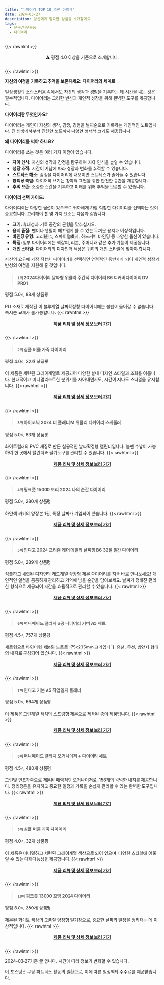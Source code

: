 ```yaml
---
title: "다이어리 TOP 10 추천 아이템"
date: 2024-03-27
description: 당신에게 필요한 상품을 소개할게요
tags:
  - 문구/사무용품
  - 다이어리
---
```

{{< rawhtml >}}<div class="toc" style="text-align: center; height: 50px; line-height: 2;">  <p>⚠️ 평점 4.0 이상을 기준으로 소개합니다.<br></p></div> {{< /rawhtml >}}

**자신의 여정을 기록하고 추억을 보존하세요: 다이어리의 세계로**

일상생활의 소란스러움 속에서도 자신의 생각과 경험을 기록하는 데 시간을 내는 것은 필수적입니다. 다이어리는 그러한 반성과 개인적 성장을 위해 완벽한 도구를 제공합니다.

**다이어리란 무엇인가요?**

다이어리는 개인이 자신의 생각, 감정, 경험을 날짜순으로 기록하는 개인적인 노트입니다. 긴 반성에서부터 간단한 노트까지 다양한 형태와 크기로 제공됩니다.

**왜 다이어리를 써야 하나요?**

다이어리를 쓰는 것은 여러 가지 이점이 있습니다.

* **자아 인식:** 자신의 생각과 감정을 탐구하여 자아 인식을 높일 수 있습니다.
* **성장 추적:** 시간이 지남에 따라 성장과 변화를 추적할 수 있습니다.
* **스트레스 해소:** 감정을 다이어리에 내보이면 스트레스가 줄어들 수 있습니다.
* **창의성 촉발:** 다이어리 쓰기는 창의적 표현을 위한 안전한 공간을 제공합니다.
* **추억 보존:** 소중한 순간을 기록하고 미래를 위해 추억을 보존할 수 있습니다.

**다이어리 선택 가이드:**

다이어리에는 다양한 옵션이 있으므로 귀하에게 가장 적합한 다이어리를 선택하는 것이 중요합니다. 고려해야 할 몇 가지 요소는 다음과 같습니다.

* **크기:** 휴대성과 기록 공간의 균형을 맞추십시오.
* **용지 품질:** 펜이나 연필이 매끄럽게 쓸 수 있는 두꺼운 용지가 이상적입니다.
* **바인딩 유형:** 고리綴じ, 스파이럴綴지, 하드커버 바인딩 등 다양한 옵션이 있습니다.
* **특징:** 일부 다이어리에는 책갈피, 리본, 주머니와 같은 추가 기능이 제공됩니다.
* **개인 스타일:** 다이어리의 디자인과 색상은 귀하의 개인 스타일에 맞아야 합니다.

자신의 요구에 가장 적합한 다이어리를 선택하면 안정적인 동반자가 되어 개인적 성장과 반성의 여정을 지원해 줄 것입니다.


>#### `1위` 2024다이어리 날짜형 위클리 주간식 다이어리 B6 디커버다이어리 DV PRO1
평점 5.0⭐, 88개 상품평

PU 소재로 제작된 이 블루계열 날짜확정형 다이어리에는 볼펜이 들어갈 수 없습니다. 속지는 교체가 불가능합니다.
{{< rawhtml >}}<div class="toc" style="text-align: center; height: 50px; line-height: 2;"><p><b><a href="https://link.coupang.com/re/AFFSDP?lptag=AF5033054&pageKey=7662731079&itemId=20419124398&vendorItemId=87500795238&traceid=V0-153-94859d790306cfd1&requestid=20240327204901635305935908&token=31850B%7CGM">제품 리뷰 및 상세 정보 보러 가기</a></b><br></p> </div>{{< /rawhtml >}}

>#### `2위` 심플 버클 가죽 다이어리
평점 4.0⭐, 32개 상품평

이 제품은 세련된 그레이계열로 제공되어 다양한 실내 디자인 스타일과 조화를 이룹니다. 현대적이고 미니멀리스트한 분위기를 자아내면서도, 시간이 지나도 스타일을 유지합니다.
{{< rawhtml >}}<div class="toc" style="text-align: center; height: 50px; line-height: 2;"><p><b><a href="https://link.coupang.com/re/AFFSDP?lptag=AF5033054&pageKey=7989582449&itemId=22206372662&vendorItemId=86754466920&traceid=V0-153-f3ee52d280f110f9&requestid=20240327204901635305935908&token=31850B%7CGM">제품 리뷰 및 상세 정보 보러 가기</a></b><br></p> </div>{{< /rawhtml >}}

>#### `3위` 아이코닉 2024 더 플래너 M 위클리 다이어리 스케줄러
평점 5.0⭐, 83개 상품평

화이트컬러의 PVC 재질로 만든 실용적인 날짜확정형 캘린더입니다. 볼펜 수납이 가능하여 한 곳에서 캘린더와 필기도구를 관리할 수 있습니다.
{{< rawhtml >}}<div class="toc" style="text-align: center; height: 50px; line-height: 2;"><p><b><a href="https://link.coupang.com/re/AFFSDP?lptag=AF5033054&pageKey=7576392855&itemId=19991084375&vendorItemId=87088936584&traceid=V0-153-d324deefaec81bc3&requestid=20240327204901635305935908&token=31850B%7CGM">제품 리뷰 및 상세 정보 보러 가기</a></b><br></p> </div>{{< /rawhtml >}}

>#### `4위` 핑크풋 15000 보리 2024 나의 순간 다이어리
평점 5.0⭐, 280개 상품평

하얀색 커버의 양장본 1권, 특정 날짜가 기입되어 있습니다.
{{< rawhtml >}}<div class="toc" style="text-align: center; height: 50px; line-height: 2;"><p><b><a href="https://link.coupang.com/re/AFFSDP?lptag=AF5033054&pageKey=7576689436&itemId=19992315297&vendorItemId=87090122945&traceid=V0-153-870b69772d6ed032&requestid=20240327204901635305935908&token=31850B%7CGM">제품 리뷰 및 상세 정보 보러 가기</a></b><br></p> </div>{{< /rawhtml >}}

>#### `5위` 인디고 2024 프리즘 레더 데일리 날짜형 B6 32절 일간 다이어리
평점 5.0⭐, 289개 상품평

심플하고 세련된 디자인의 레드계열 양장형 제본 다이어리를 지금 바로 만나보세요! 개인적인 일정을 꼼꼼하게 관리하고 기억에 남을 순간을 담아보세요. 날짜가 정해진 편리한 형식으로 제공되어 시간을 효율적으로 관리할 수 있습니다.
{{< rawhtml >}}<div class="toc" style="text-align: center; height: 50px; line-height: 2;"><p><b><a href="https://link.coupang.com/re/AFFSDP?lptag=AF5033054&pageKey=7578822945&itemId=20002215458&vendorItemId=87099298940&traceid=V0-153-408661d43016cbef&requestid=20240327204901635305935908&token=31850B%7CGM">제품 리뷰 및 상세 정보 보러 가기</a></b><br></p> </div>{{< /rawhtml >}}

>#### `6위` 퍼니메이드 클러치 6공 다이어리 커버 A5 세트
평점 4.5⭐, 757개 상품평

세로형으로 바인더형 제본된 노트로 175x235mm 크기입니다. 유선, 무선, 방안지 형태의 내지로 구성되어 있습니다.
{{< rawhtml >}}<div class="toc" style="text-align: center; height: 50px; line-height: 2;"><p><b><a href="https://link.coupang.com/re/AFFSDP?lptag=AF5033054&pageKey=2250853647&itemId=3847769485&vendorItemId=71832568954&traceid=V0-153-f4e58c2e924902fe&requestid=20240327204901635305935908&token=31850B%7CGM">제품 리뷰 및 상세 정보 보러 가기</a></b><br></p> </div>{{< /rawhtml >}}

>#### `7위` 인디고 기본 A5 작업일지 플래너
평점 5.0⭐, 664개 상품평

이 제품은 그린계열 색채의 스프링형 제본으로 제작된 종이 제품입니다.
{{< rawhtml >}}<div class="toc" style="text-align: center; height: 50px; line-height: 2;"><p><b><a href="https://link.coupang.com/re/AFFSDP?lptag=AF5033054&pageKey=6553346783&itemId=14638417576&vendorItemId=81879921243&traceid=V0-153-4590622237b7e2df&requestid=20240327204901635305935908&token=31850B%7CGM">제품 리뷰 및 상세 정보 보러 가기</a></b><br></p> </div>{{< /rawhtml >}}

>#### `8위` 퍼니메이드 클러치 오거나이저 + 다이어리 세트
평점 4.5⭐, 480개 상품평

그린빛 인조가죽으로 제본된 매력적인 오거나이저로, 158개의 넉넉한 내지를 제공합니다. 정리정돈을 유지하고 중요한 일정과 기록을 손쉽게 관리할 수 있는 완벽한 도구입니다.
{{< rawhtml >}}<div class="toc" style="text-align: center; height: 50px; line-height: 2;"><p><b><a href="https://link.coupang.com/re/AFFSDP?lptag=AF5033054&pageKey=313365559&itemId=990947047&vendorItemId=5416449570&traceid=V0-153-ec58ee7ab1a32533&requestid=20240327204901635305935908&token=31850B%7CGM">제품 리뷰 및 상세 정보 보러 가기</a></b><br></p> </div>{{< /rawhtml >}}

>#### `9위` 심플 버클 가죽 다이어리
평점 4.0⭐, 32개 상품평

이 제품은 미니멀하고 세련된 그레이계열 색상으로 되어 있으며, 다양한 스타일에 어울릴 수 있는 다재다능성을 제공합니다.
{{< rawhtml >}}<div class="toc" style="text-align: center; height: 50px; line-height: 2;"><p><b><a href="https://link.coupang.com/re/AFFSDP?lptag=AF5033054&pageKey=7989582449&itemId=22206372657&vendorItemId=86754466889&traceid=V0-153-f3ee52d280f110f9&requestid=20240327204901635305935908&token=31850B%7CGM">제품 리뷰 및 상세 정보 보러 가기</a></b><br></p> </div>{{< /rawhtml >}}

>#### `10위` 핑크풋 13000 꼬망 2024 다이어리
평점 5.0⭐, 280개 상품평

제본된 화이트 색상의 고품질 양장형 일기장으로, 중요한 날짜와 일정을 정리하는 데 이상적입니다.
{{< rawhtml >}}<div class="toc" style="text-align: center; height: 50px; line-height: 2;"><p><b><a href="https://link.coupang.com/re/AFFSDP?lptag=AF5033054&pageKey=7576689436&itemId=19992315306&vendorItemId=87090122980&traceid=V0-153-870b69772d6ed032&requestid=20240327204901635305935908&token=31850B%7CGM">제품 리뷰 및 상세 정보 보러 가기</a></b><br></p> </div>{{< /rawhtml >}}


2024-03-27기준 글 입니다.
시간에 따라 정보가 변화할 수 있습니다.

이 포스팅은 쿠팡 파트너스 활동의 일환으로, 이에 따른 일정액의 수수료를 제공받습니다.
